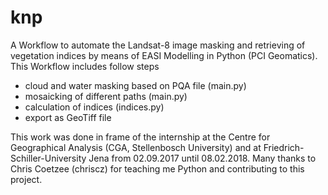 # knp

A Workflow to automate the Landsat-8 image masking and retrieving of vegetation indices by means of EASI Modelling in Python (PCI Geomatics).
This Workflow includes follow steps
- cloud and water masking based on PQA file (main.py)
- mosaicking of different paths (main.py)
- calculation of indices (indices.py) 
- export as GeoTiff file

This work was done in frame of the internship at the Centre for Geographical Analysis (CGA, Stellenbosch University) and at Friedrich-Schiller-University Jena from 02.09.2017 until 08.02.2018.
Many thanks to Chris Coetzee (chriscz) for teaching me Python and contributing to this project.
